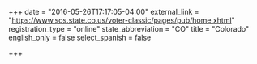 +++
date = "2016-05-26T17:17:05-04:00"
external_link = "https://www.sos.state.co.us/voter-classic/pages/pub/home.xhtml"
registration_type = "online"
state_abbreviation = "CO"
title = "Colorado"
english_only = false
select_spanish = false


+++
